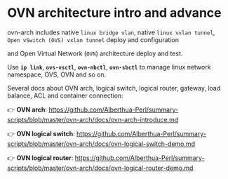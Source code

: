 # OVN architecture intro and advance

ovn-arch includes native `linux bridge vlan`, native `linux vxlan tunnel`, `Open vSwitch (OVS) vxlan tunnel` deploy and configuration

and Open Virtual Network (`OVN`) architecture deploy and test.

Use **`ip link`**, **`ovs-vsctl`**, **`ovn-nbctl`**, **`ovn-sbctl`** to manage linux network namespace, OVS, OVN and so on.


Several docs about OVN arch, logical switch, logical router, gateway, load balance, ACL and container connection:

👉 **OVN arch**: https://github.com/Alberthua-Perl/summary-scripts/blob/master/ovn-arch/docs/ovn-arch-introduce.md

👉 **OVN logical switch**: https://github.com/Alberthua-Perl/summary-scripts/blob/master/ovn-arch/docs/ovn-logical-switch-demo.md

👉 **OVN logical router**: https://github.com/Alberthua-Perl/summary-scripts/blob/master/ovn-arch/docs/ovn-logical-router-demo.md
